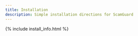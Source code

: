 ```yaml
---
title: Installation
description: Simple installation directions for ScamGuard
---
```


{% include install_info.html %}
